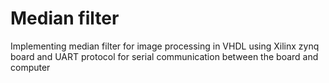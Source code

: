 # Median filter
Implementing median filter for image processing in VHDL using Xilinx zynq board and UART protocol for serial communication between the board and computer
